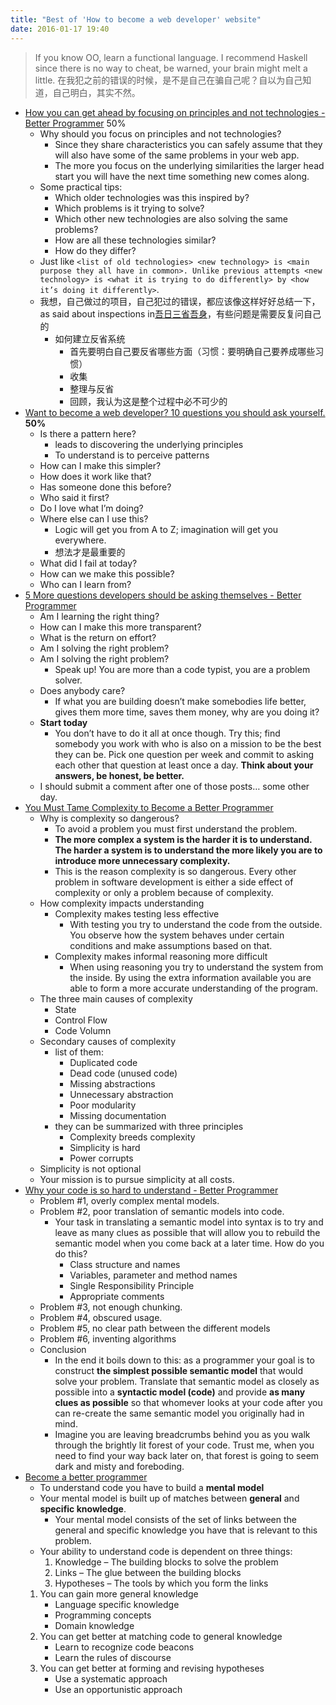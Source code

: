 ```yaml
---
title: "Best of 'How to become a web developer' website"
date: 2016-01-17 19:40
---
```


> If you know OO, learn a functional language. I recommend Haskell since there is no way to cheat, be warned, your brain might melt a little.
在我犯之前的错误的时候，是不是自己在骗自己呢？自以为自己知道，自己明白，其实不然。

- [How you can get ahead by focusing on principles and not technologies - Better Programmer](http://aestheticio.com/can-get-ahead-focusing-principles-technologies/)  50%
    - Why should you focus on principles and not technologies?
        - Since they share characteristics you can safely assume that they will also have some of the same problems in your web app.
        - The more you focus on the underlying similarities the larger head start you will have the next time something new comes along.
    - Some practical tips:
        - Which older technologies was this inspired by?
        - Which problems is it trying to solve?
        - Which other new technologies are also solving the same problems?
        - How are all these technologies similar?
        - How do they differ?
    - Just like `<list of old technologies> <new technology> is <main purpose they all have in common>. Unlike previous attempts <new technology> is <what it is trying to do differently> by <how it’s doing it differently>`.
    - 我想，自己做过的项目，自己犯过的错误，都应该像这样好好总结一下，as said about inspections in[吾日三省吾身](http://www.mifengtd.cn/articles/daily-self-reflection-iaidehua.html)，有些问题是需要反复问自己的
        - 如何建立反省系统
            - 首先要明白自己要反省哪些方面（习惯：要明确自己要养成哪些习惯）
            - 收集
            - 整理与反省
            - 回顾，我认为这是整个过程中必不可少的
- [Want to become a web developer? 10 questions you should ask yourself.](http://aestheticio.com/10-questions-developers-should-ask-themselves/)  **50%**
    - Is there a pattern here?
        - leads to discovering the underlying principles
        - To understand is to perceive patterns
    - How can I make this simpler?
    - How does it work like that?
    - Has someone done this before?
    - Who said it first?
    - Do I love what I’m doing?
    - Where else can I use this?
        - Logic will get you from A to Z; imagination will get you everywhere.
        - 想法才是最重要的
    - What did I fail at today?
    - How can we make this possible?
    - Who can I learn from?
- [5 More questions developers should be asking themselves - Better Programmer](http://aestheticio.com/5-questions-developers-asking/)
    - Am I learning the right thing?
    - How can I make this more transparent?
    - What is the return on effort?
    - Am I solving the right problem?
    - Am I solving the right problem?
        - Speak up! You are more than a code typist, you are a problem solver.
    - Does anybody care?
        - If what you are building doesn’t make somebodies life better, gives them more time, saves them money, why are you doing it?
    - **Start today**
        - You don’t have to do it all at once though. Try this; find somebody you work with who is also on a mission to be the best they can be. Pick one question per week and commit to asking each other that question at least once a day. **Think about your answers, be honest, be better.**
    - I should submit a comment after one of those posts… some other day.
- [You Must Tame Complexity to Become a Better Programmer](http://aestheticio.com/become-a-better-programmer-tame-complexity/)
    - Why is complexity so dangerous?
        - To avoid a problem you must first understand the problem.
        - **The more complex a system is the harder it is to understand. The harder a system is to understand the more likely you are to introduce more unnecessary complexity.**
        - This is the reason complexity is so dangerous. Every other problem in software development is either a side effect of complexity or only a problem because of complexity.
    - How complexity impacts understanding
        - Complexity makes testing less effective
            - With testing you try to understand the code from the outside. You observe how the system behaves under certain conditions and make assumptions based on that.
        - Complexity makes informal reasoning more difficult
            - When using reasoning you try to understand the system from the inside. By using the extra information available you are able to form a more accurate understanding of the program.
    - The three main causes of complexity
        - State
        - Control Flow
        - Code Volumn
    - Secondary causes of complexity
        - list of them:
            - Duplicated code
            - Dead code (unused code)
            - Missing abstractions
            - Unnecessary abstraction
            - Poor modularity
            - Missing documentation
        - they can be summarized with three principles
            - Complexity breeds complexity
            - Simplicity is hard
            - Power corrupts
    - Simplicity is not optional
    - Your mission is to pursue simplicity at all costs.
- [Why your code is so hard to understand - Better Programmer](http://aestheticio.com/why-your-code-is-hard-to-understand/)
    - Problem #1, overly complex mental models.
    - Problem #2, poor translation of semantic models into code.
        - Your task in translating a semantic model into syntax is to try and leave as many clues as possible that will allow you to rebuild the semantic model when you come back at a later time. How do you do this?
            - Class structure and names
            - Variables, parameter and method names
            - Single Responsibility Principle
            - Appropriate comments
    - Problem #3, not enough chunking.
    - Problem #4, obscured usage.
    - Problem #5, no clear path between the different models
    - Problem #6, inventing algorithms
    - Conclusion
        - In the end it boils down to this: as a programmer your goal is to construct **the simplest possible semantic model** that would solve your problem. Translate that semantic model as closely as possible into a **syntactic model (code)** and provide **as many clues as possible** so that whomever looks at your code after you can re-create the same semantic model you originally had in mind.
        - Imagine you are leaving breadcrumbs behind you as you walk through the brightly lit forest of your code. Trust me, when you need to find your way back later on, that forest is going to seem dark and misty and foreboding.
- [Become a better programmer](http://aestheticio.com/become-better-programmer-learning-understand-code/)
    - To understand code you have to build a **mental model**
    - Your mental model is built up of matches between **general** and **specific knowledge**.
        - Your mental model consists of the set of links between the general and specific knowledge you have that is relevant to this problem.
    - Your ability to understand code is dependent on three things:
        1. Knowledge – The building blocks to solve the problem
        2. Links – The glue between the building blocks
        3. Hypotheses – The tools by which you form the links
    1. You can gain more general knowledge
        - Language specific knowledge
        - Programming concepts
        - Domain knowledge
    2. You can get better at matching code to general knowledge
        - Learn to recognize code beacons
        - Learn the rules of discourse
    3. You can get better at forming and revising hypotheses
        - Use a systematic approach
        - Use an opportunistic approach 